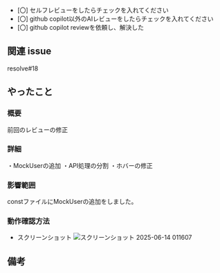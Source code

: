 <!-- I want to review in Japanese. -->
- [〇] セルフレビューをしたらチェックを入れてください
- [〇] github copilot以外のAIレビューをしたらチェックを入れてください
- [〇] github copilot reviewを依頼し、解決した

## 関連 issue

<!-- resolve #<issue-number> -->
resolve#18
## やったこと

### 概要

<!-- 変更内容を 1 行程度でまとめまとめてください。 (チケットタイトルと被っても OK) --> 
前回のレビューの修正
### 詳細

<!-- 変更内容をリスト形式でまとめてください。 -->
・MockUserの追加
・API処理の分割
・ホバーの修正
### 影響範囲

<!-- DB や API エンドポイントの変更など、大きな影響がある場合はその旨をここに書いてください。 -->
constファイルにMockUserの追加をしました。
### 動作確認方法

<!-- 動作確認方法と確認内容をリスト形式でまとめてください。 -->

- スクリーンショット
![スクリーンショット 2025-06-14 011607](https://github.com/user-attachments/assets/518440ab-0239-4003-8df0-703a7ad3c571)

## 備考

<!-- この PR についての課題や、議論したいことがあればここに書いてください。 -->

<!-- for GitHub Copilot review rule -->
<!--
レビューする際には、以下のprefix(接頭辞)をつけてください
[must]  
[imo] (in my opinion)  
[nits](nitpick) 
[ask]  
[fyi]
-->
<!-- for GitHub Copilot review  rule-->

<!-- I want to review in Japanese. -->
